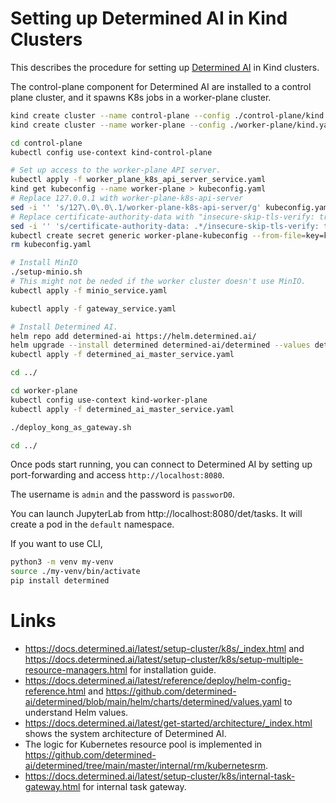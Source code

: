 # Setting up Determined AI in Kind Clusters

This describes the procedure for setting up [Determined AI](https://www.determined.ai/) in Kind clusters.

The control-plane component for Determined AI are installed to a control plane cluster, and it spawns K8s
jobs in a worker-plane cluster.

```bash
kind create cluster --name control-plane --config ./control-plane/kind.yaml
kind create cluster --name worker-plane --config ./worker-plane/kind.yaml
```

```bash
cd control-plane
kubectl config use-context kind-control-plane

# Set up access to the worker-plane API server.
kubectl apply -f worker_plane_k8s_api_server_service.yaml
kind get kubeconfig --name worker-plane > kubeconfig.yaml
# Replace 127.0.0.1 with worker-plane-k8s-api-server
sed -i '' 's/127\.0\.0\.1/worker-plane-k8s-api-server/g' kubeconfig.yaml
# Replace certificate-authority-data with "insecure-skip-tls-verify: true"
sed -i '' 's/certificate-authority-data: .*/insecure-skip-tls-verify: true/g' kubeconfig.yaml
kubectl create secret generic worker-plane-kubeconfig --from-file=key=kubeconfig.yaml
rm kubeconfig.yaml

# Install MinIO
./setup-minio.sh
# This might not be neded if the worker cluster doesn't use MinIO.
kubectl apply -f minio_service.yaml

kubectl apply -f gateway_service.yaml

# Install Determined AI.
helm repo add determined-ai https://helm.determined.ai/
helm upgrade --install determined determined-ai/determined --values determined_ai_values.yaml
kubectl apply -f determined_ai_master_service.yaml

cd ../
```

```bash
cd worker-plane
kubectl config use-context kind-worker-plane
kubectl apply -f determined_ai_master_service.yaml

./deploy_kong_as_gateway.sh

cd ../
```

Once pods start running, you can connect to Determined AI by setting up port-forwarding
and access `http://localhost:8080`.

The username is `admin` and the password is `passworD0`.

You can launch JupyterLab from http://localhost:8080/det/tasks. It will create a
pod in the `default` namespace.

If you want to use CLI,

```bash
python3 -m venv my-venv
source ./my-venv/bin/activate
pip install determined
```

# Links

- https://docs.determined.ai/latest/setup-cluster/k8s/_index.html and https://docs.determined.ai/latest/setup-cluster/k8s/setup-multiple-resource-managers.html for installation guide.
- https://docs.determined.ai/latest/reference/deploy/helm-config-reference.html and https://github.com/determined-ai/determined/blob/main/helm/charts/determined/values.yaml to understand Helm values.
- https://docs.determined.ai/latest/get-started/architecture/_index.html shows the system architecture of Determined AI.
- The logic for Kubernetes resource pool is implemented in https://github.com/determined-ai/determined/tree/main/master/internal/rm/kubernetesrm.
- https://docs.determined.ai/latest/setup-cluster/k8s/internal-task-gateway.html for internal task gateway.
